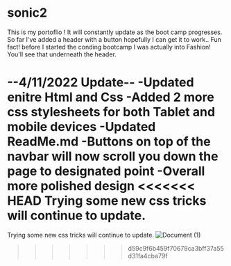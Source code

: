 # sonic2
This is my portoflio !
 It will constantly update as the boot camp progresses. 
 So far I've added a header with a button hopefully I can get it to work..
 Fun fact! before I started the conding bootcamp I was actually into Fashion! You'll see that underneath the header.

--4/11/2022 Update--
-Updated enitre Html and Css
-Added 2 more css stylesheets for both Tablet and mobile devices
-Updated ReadMe.md
-Buttons on top of the navbar will now scroll you down the page to designated point
-Overall more polished design
<<<<<<< HEAD
Trying some new css tricks will continue to update. 
=======
Trying some new css tricks will continue to update. 
![Document (1)](https://user-images.githubusercontent.com/97686342/162856014-5f289085-15b8-4e26-b9f2-06b1e338e550.gif)
>>>>>>> d59c9f6b459f70679ca3bff37a55d31fa4cba79f
